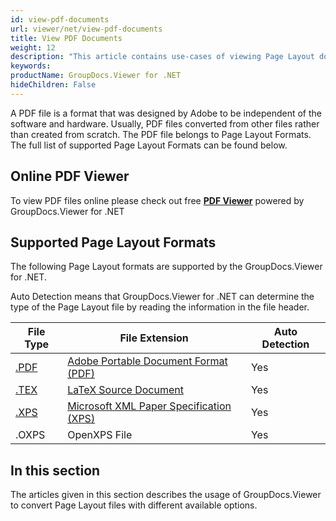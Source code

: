```yaml
---
id: view-pdf-documents
url: viewer/net/view-pdf-documents
title: View PDF Documents
weight: 12
description: "This article contains use-cases of viewing Page Layout documents with GroupDocs.Viewer within your .NET applications."
keywords: 
productName: GroupDocs.Viewer for .NET
hideChildren: False
---
```

A PDF file is a format that was designed by Adobe to be independent of the software and hardware. Usually, PDF files converted from other files rather than created from scratch. The PDF file belongs to Page Layout Formats. The full list of supported Page Layout Formats can be found below.

## Online PDF Viewer

To view PDF files online please check out free **[PDF Viewer](https://products.groupdocs.app/viewer/pdf)** powered by GroupDocs.Viewer for .NET

## Supported Page Layout Formats

The following Page Layout formats are supported by the GroupDocs.Viewer for .NET. 

Auto Detection means that GroupDocs.Viewer for .NET can determine the type of the Page Layout file by reading the information in the file header.

| File Type | File Extension | Auto Detection |
| --- | --- | --- |
| [.PDF](https://wiki.fileformat.com/view/pdf) | [Adobe Portable Document Format (PDF)](https://wiki.fileformat.com/view/pdf) | Yes |
| [.TEX](https://wiki.fileformat.com/page-description-language/tex/) | [LaTeX Source Document](https://wiki.fileformat.com/page-description-language/tex/) | Yes |
| [.XPS](https://wiki.fileformat.com/page-description-language/xps) | [Microsoft XML Paper Specification (XPS)](https://wiki.fileformat.com/page-description-language/xps) | Yes |
| .OXPS | OpenXPS File | Yes |

## In this section

The articles given in this section describes the usage of GroupDocs.Viewer to convert Page Layout files with different available options.
